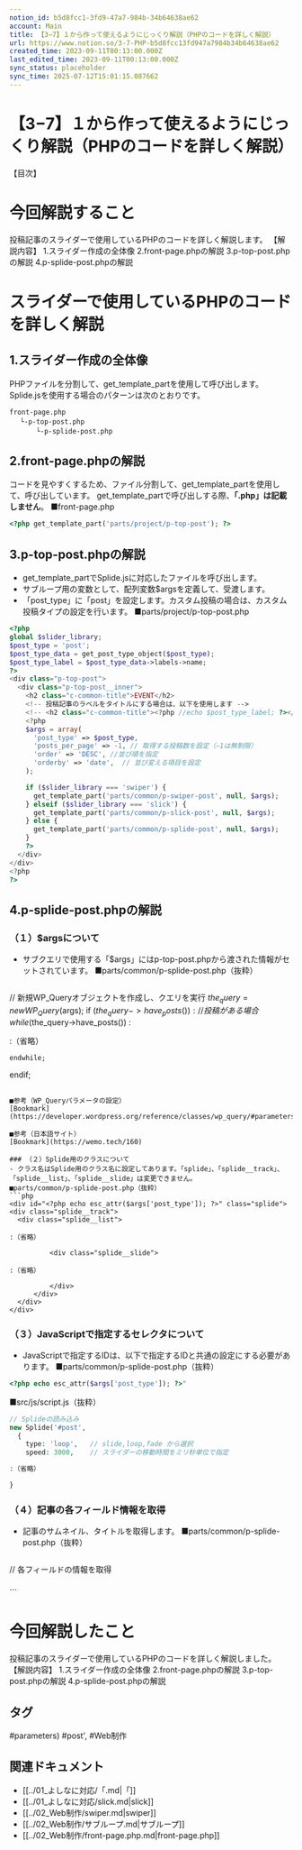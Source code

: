 ```yaml
---
notion_id: b5d8fcc1-3fd9-47a7-984b-34b64638ae62
account: Main
title: 【3−7】１から作って使えるようにじっくり解説（PHPのコードを詳しく解説）
url: https://www.notion.so/3-7-PHP-b5d8fcc13fd947a7984b34b64638ae62
created_time: 2023-09-11T00:13:00.000Z
last_edited_time: 2023-09-11T00:13:00.000Z
sync_status: placeholder
sync_time: 2025-07-12T15:01:15.087662
---
```

# 【3−7】１から作って使えるようにじっくり解説（PHPのコードを詳しく解説）

【目次】
# 今回解説すること
投稿記事のスライダーで使用しているPHPのコードを詳しく解説します。
【解説内容】
1.スライダー作成の全体像
2.front-page.phpの解説
3.p-top-post.phpの解説
4.p-splide-post.phpの解説
# スライダーで使用しているPHPのコードを詳しく解説
## 1.スライダー作成の全体像
PHPファイルを分割して、get_template_partを使用して呼び出します。
Splide.jsを使用する場合のパターンは次のとおりです。
```plain text
front-page.php
 　└-p-top-post.php
　　　　└-p-splide-post.php
```
## 2.front-page.phpの解説
コードを見やすくするため、ファイル分割して、get_template_partを使用して、呼び出しています。
get_template_partで呼び出しする際、**「.php」は記載しません**。
■front-page.php
```php
<?php get_template_part('parts/project/p-top-post'); ?>
```
## 3.p-top-post.phpの解説
- get_template_partでSplide.jsに対応したファイルを呼び出します。
- サブループ用の変数として、配列変数$argsを定義して、受渡します。
- 「post_type」に「post」を設定します。カスタム投稿の場合は、カスタム投稿タイプの設定を行います。
■parts/project/p-top-post.php
```php
<?php
global $slider_library;
$post_type = 'post';
$post_type_data = get_post_type_object($post_type);
$post_type_label = $post_type_data->labels->name;
?>
<div class="p-top-post">
  <div class="p-top-post__inner">
    <h2 class="c-common-title">EVENT</h2>
    <!-- 投稿記事のラベルをタイトルにする場合は、以下を使用します -->
    <!-- <h2 class="c-common-title"><?php //echo $post_type_label; ?></h2> -->
    <?php
    $args = array(
      'post_type' => $post_type,
      'posts_per_page' => -1, // 取得する投稿数を設定（−1は無制限）
      'order' => 'DESC', //並び順を指定
      'orderby' => 'date',  // 並び変える項目を設定
    );

    if ($slider_library === 'swiper') {
      get_template_part('parts/common/p-swiper-post', null, $args);
    } elseif ($slider_library === 'slick') {
      get_template_part('parts/common/p-slick-post', null, $args);
    } else {
      get_template_part('parts/common/p-splide-post', null, $args);
    }
    ?>
  </div>
</div>
<?php
?>
```
## 4.p-splide-post.phpの解説
### （１）$argsについて
- サブクエリで使用する「$args」にはp-top-post.phpから渡された情報がセットされています。
  ■parts/common/p-splide-post.php（抜粋）
  ```php
// 新規WP_Queryオブジェクトを作成し、クエリを実行
$the_query = new WP_Query($args);
if ($the_query->have_posts()) : // 投稿がある場合
  while ($the_query->have_posts()) :

:（省略）

	endwhile;
endif;

  ```
  
  ■参考（WP_Queryパラメータの設定）
  [Bookmark](https://developer.wordpress.org/reference/classes/wp_query/#parameters)
  
  ■参考（日本語サイト）
  [Bookmark](https://wemo.tech/160)
  
### （２）Splide用のクラスについて
- クラス名はSplide用のクラス名に設定してあります。「splide」、「splide__track」、「splide__list」、「splide__slide」は変更できません。
  ■parts/common/p-splide-post.php（抜粋）
  ```php
<div id="<?php echo esc_attr($args['post_type']); ?>" class="splide">
  <div class="splide__track">
    <div class="splide__list">

:（省略）

			<div class="splide__slide">

:（省略）

			</div>
		</div>
	</div>
</div>
  ```
  
### （３）JavaScriptで指定するセレクタについて
- JavaScriptで指定するIDは、以下で指定するIDと共通の設定にする必要があります。
■parts/common/p-splide-post.php（抜粋）
```php
<?php echo esc_attr($args['post_type']); ?>"
```
■src/js/script.js（抜粋）
```php
// Splideの読み込み
new Splide('#post',
  {
    type: 'loop',   // slide,loop,fade から選択
    speed: 3000,    // スライダーの移動時間をミリ秒単位で指定

:（省略）

}
```
### （４）記事の各フィールド情報を取得
- 記事のサムネイル、タイトルを取得します。
  ■parts/common/p-splide-post.php（抜粋）
  ```php
// 各フィールドの情報を取得
<?php if (has_post_thumbnail()) : ?>
  <div class="splide__slide">
    <a href="<?php the_permalink(); ?>">
      <?php the_post_thumbnail(); ?>
      <h3 class="c-contents-title">
        <?php the_title(); ?>
      </h3>
    </a>
  </div>
<?php endif; ?>
  ```
  
# 今回解説したこと
投稿記事のスライダーで使用しているPHPのコードを詳しく解説しました。
【解説内容】
1.スライダー作成の全体像
2.front-page.phpの解説
3.p-top-post.phpの解説
4.p-splide-post.phpの解説

## タグ

#parameters) #post', #Web制作 

## 関連ドキュメント

- [[../01_よしなに対応/「.md|「]]
- [[../01_よしなに対応/slick.md|slick]]
- [[../02_Web制作/swiper.md|swiper]]
- [[../02_Web制作/サブループ.md|サブループ]]
- [[../02_Web制作/front-page.php.md|front-page.php]]
